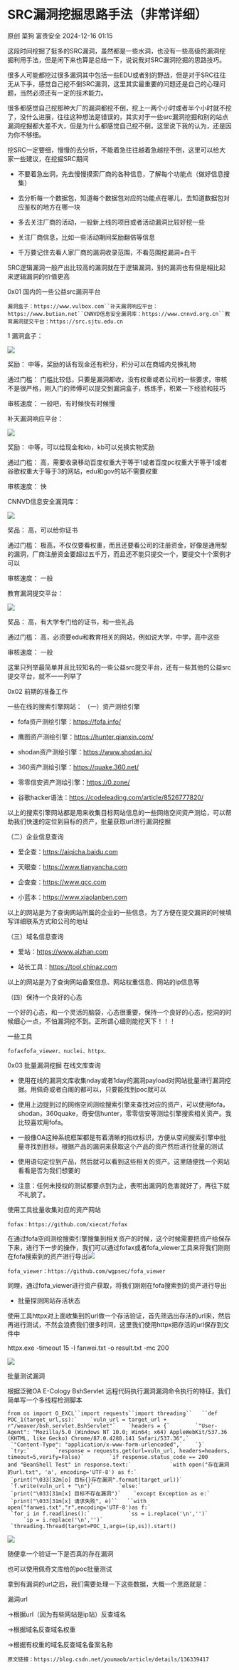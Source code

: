 #  SRC漏洞挖掘思路手法（非常详细）   
原创 菜狗  富贵安全   2024-12-16 01:15  
  
这段时间挖掘了挺多的SRC漏洞，虽然都是一些水洞，也没有一些高级的漏洞挖掘利用手法，但是闲下来也算是总结一下，说说我对SRC漏洞挖掘的思路技巧。  
  
很多人可能都挖过很多漏洞其中包括一些EDU或者别的野战，但是对于SRC往往无从下手，感觉自己挖不倒SRC漏洞，这里其实最重要的问题还是自己的心理问题，当然必须还有一定的技术能力。  
  
很多都感觉自己挖那种大厂的漏洞都挖不倒，挖上一两个小时或者半个小时就不挖了，没什么进展，往往这种想法是错误的，其实对于一些src漏洞挖掘和别的站点漏洞挖掘都大差不大，但是为什么都感觉自己挖不倒，这里说下我的认为，还是因为你不够细。  
  
挖SRC一定要细，慢慢的去分析，不能着急往往越着急越挖不倒，这里可以给大家一些建议，在挖掘SRC期间  
- 不要着急出洞，先去慢慢摸索厂商的各种信息，了解每个功能点（做好信息搜集）  
  
- 去分析每一个数据包，知道每个数据包对应的功能点在哪儿，去知道数据包对应鉴权的地方在哪一块  
  
- 多去关注厂商的活动，一般新上线的项目或者活动漏洞比较好挖一些  
  
- 关注厂商信息，比如一些活动期间奖励翻倍等信息  
  
- 千万要记住去看人家厂商的漏洞收录范围，不看范围挖漏洞=白干  
  
SRC逻辑漏洞一般产出比较高的漏洞就在于逻辑漏洞，别的漏洞也有但是相比起来逻辑漏洞的价值更高  
  
0x01 国内的一些公益src漏洞平台  
```
漏洞盒子：https://www.vulbox.com``补天漏洞响应平台：https://www.butian.net``CNNVD信息安全漏洞库：https://www.cnnvd.org.cn``教育漏洞提交平台：https://src.sjtu.edu.cn
```  
  
1 漏洞盒子：  
  
![](https://mmbiz.qpic.cn/sz_mmbiz_jpg/veA9QmcJk5mpicbJt7b0p3ORUXZm1QTCsGIWfqNTjPCvkDv3zl2CXxqd8Kbq7bW4iaJx2SprkXPIskZTXKqj6jxA/640?wx_fmt=jpeg&from=appmsg "")  
  
奖励： 中等，奖励的话有现金还有积分，积分可以在商城内兑换礼物  
  
通过门槛： 门槛比较低，只要是漏洞都收，没有权重或者公司的一些要求，审核不是很严格，刚入门的师傅可以提交到漏洞盒子，练练手，积累一下经验和技巧  
  
审核速度： 一般吧，有时候快有时候慢  
  
补天漏洞响应平台：  
  
![](https://mmbiz.qpic.cn/sz_mmbiz_jpg/veA9QmcJk5mpicbJt7b0p3ORUXZm1QTCsc4KNwGDKYpkEBb8E5ia5bISeeyVT0k5bicBYZCibozYVED2sJQOSrgV2Q/640?wx_fmt=jpeg&from=appmsg "")  
  
奖励： 中等，可以给现金和kb，kb可以兑换实物奖励  
  
通过门槛： 高，需要收录移动百度权重大于等于1或者百度pc权重大于等于1或者谷歌权重大于等于3的网站，edu和gov的站不需要权重  
  
审核速度： 快  
  
CNNVD信息安全漏洞库：  
  
![](https://mmbiz.qpic.cn/sz_mmbiz_png/veA9QmcJk5mpicbJt7b0p3ORUXZm1QTCs56xda5j035FalGHg9pcYmpQT6Wb5PBvLqjIp6muiaVUu13fZhviaZdWw/640?wx_fmt=png&from=appmsg "")  
  
奖品： 高，可以给你证书  
  
通过门槛： 极高，不仅仅要看权重，而且还要看公司的注册资金，好像是通用型的漏洞，厂商注册资金要超过五千万，而且还不能只提交一个，要提交十个案例才可以  
  
审核速度： 一般  
  
教育漏洞提交平台：  
  
![](https://mmbiz.qpic.cn/sz_mmbiz_png/veA9QmcJk5mpicbJt7b0p3ORUXZm1QTCs5SgLXmuIdgiaa8LicTqP2SQF7vzpXKzicaWHX1zh9l5ibcibEMqxbuicaOjQ/640?wx_fmt=png&from=appmsg "")  
  
奖品： 高，有大学专门给的证书，和一些礼品  
  
通过门槛： 高，必须要edu和教育相关的网站，例如说大学，中学，高中这些  
  
审核速度： 一般  
  
这里只列举最简单并且比较知名的一些公益src提交平台，还有一些其他的公益src提交平台，就不一一列举了  
  
0x02 前期的准备工作  
  
一些在线的搜索引擎网站： （一）资产测绘引擎  
- fofa资产测绘引擎：https://fofa.info/  
  
- 鹰图资产测绘引擎：https://hunter.qianxin.com/  
  
- shodan资产测绘引擎：https://www.shodan.io/  
  
- 360资产测绘引擎：https://quake.360.net/  
  
- 零零信安资产测绘引擎：https://0.zone/  
  
- 谷歌hacker语法：https://codeleading.com/article/8526777820/  
  
以上的搜索引擎网站都是用来收集目标网站信息的一些网络空间资产测绘，可以帮助我们快速的定位到目标的资产，批量获取url进行漏洞挖掘  
  
（二）企业信息查询  
- 爱企查：https://aiqicha.baidu.com  
  
- 天眼查：https://www.tianyancha.com  
  
- 企查查：https://www.qcc.com  
  
- 小蓝本：https://www.xiaolanben.com  
  
以上的网站是为了查询网站所属的企业的一些信息，为了方便在提交漏洞的时候填写详细联系方式和公司的地址  
  
（三）域名信息查询  
- 爱站：https://www.aizhan.com  
  
- 站长工具：https://tool.chinaz.com  
  
以上的网站是为了查询网站备案信息、网站权重信息、网站的ip信息等  
  
（四）保持一个良好的心态  
  
一个好的心态，和一个灵活的脑袋，心态很重要，保持一个良好的心态，挖洞的时候细心一点，不怕漏洞挖不到。正所谓心细则能挖天下！！！  
  
一些工具  
```
fofaxfofa_viewer、nuclei、httpx、 
```  
  
0x03 批量漏洞挖掘 在线文库查询  
- 使用在线的漏洞文库收集nday或者1day的漏洞payload对网站批量进行漏洞挖掘。用佩奇或者白阁的都可以，只要能找到poc就可以  
  
- 使用上边提到过的网络空间测绘搜索引擎来查找对应的资产，可以使用fofa，shodan，360quake，奇安信hunter，零零信安等测绘引擎搜索相关资产。我比较喜欢用fofa。  
  
- 一般像OA这种系统框架都是有着清晰的指纹标识，方便从空间搜索引擎中批量寻找到目标，根据产品的漏洞来获取这个产品的资产然后进行批量的测试  
  
- 使用语句定位到产品，然后就可以看到这些相关的资产。这里随便找一个网站看看是否为我们想要的  
  
- 注意：任何未授权的测试都要点到为止，表明出漏洞的危害就好了，再往下就不礼貌了。  
  
使用工具批量收集对应的资产网站  
```
fofax：https://github.com/xiecat/fofax
```  
  
在通过fofa空间测绘搜索引擎搜集到相关资产的时候，这个时候需要把资产给保存下来，进行下一步的操作，我们可以通过fofax或者fofa_viewer工具来将我们刚刚在fofa搜索到的资产进行导出![](https://mmbiz.qpic.cn/sz_mmbiz_png/veA9QmcJk5mpicbJt7b0p3ORUXZm1QTCsHTTsfHSiawqEAicFNv5VTvGDWCZ7VgA3nCT2BwibaibuJunWyrBggxiaXMQ/640?wx_fmt=png&from=appmsg "")  
  
```
fofa_viewer：https://github.com/wgpsec/fofa_viewer
```  
  
同理，通过fofa_viewer进行资产获取，将我们刚刚在fofa搜索到的资产进行导出  
- 批量探测网站存活状态  
  
使用工具httpx对上面收集到的url做一个存活验证，首先筛选出存活的url来，然后再进行测试，不然会浪费我们很多时间，这里我们使用httpx把存活的url保存到文件中  
  
httpx.exe -timeout 15 -l fanwei.txt -o result.txt -mc 200  
  
![](https://mmbiz.qpic.cn/sz_mmbiz_png/veA9QmcJk5mpicbJt7b0p3ORUXZm1QTCsJNVxvUASmX689L482o37GcdyVHFgQM82BjwBIMGeLMmHaB67Yiae0BA/640?wx_fmt=png&from=appmsg "")  
  
批量测试漏洞  
  
根据泛微OA E-Cology BshServlet 远程代码执行漏洞漏洞命令执行的特征，我们简单写一个多线程检测脚本  
```
from os import O_EXCL``import requests``import threading``   ``def POC_1(target_url,ss):`    `vuln_url = target_url + r"/weaver/bsh.servlet.BshServlet"`    `headers = {`        `"User-Agent": "Mozilla/5.0 (Windows NT 10.0; Win64; x64) AppleWebKit/537.36 (KHTML, like Gecko) Chrome/87.0.4280.141 Safari/537.36",`        `"Content-Type": "application/x-www-form-urlencoded",`    `}`    `try:`        `response = requests.get(url=vuln_url, headers=headers, timeout=5,verify=False)`        `if response.status_code == 200 and "BeanShell Test" in response.text:`            `with open("存在漏洞的url.txt", 'a', encoding='UTF-8') as f:`                `print("\033[32m[o] 目标{}存在漏洞".format(target_url))`                `f.write(vuln_url + "\n")`        `else:`            `print("\033[31m[x] 目标不存在漏洞")`    `except Exception as e:`        `print("\033[31m[x] 请求失败", e)``   ``with open("fanwei.txt","r",encoding='UTF-8')as f:`        `for i in f.readlines():`            `ss = i.replace('\n','')`            `ip = i.replace('\n','')`            `threading.Thread(target=POC_1,args=(ip,ss)).start()
```  
  
![](https://mmbiz.qpic.cn/sz_mmbiz_png/veA9QmcJk5mpicbJt7b0p3ORUXZm1QTCs17XQicW58M4wlO30RZ5QMBckp4ft7ibNvvgO4Vq7zQW6hmjQvdfmoWHw/640?wx_fmt=png&from=appmsg "")  
  
随便拿一个验证一下是否真的存在漏洞  
  
也可以使用佩奇文库给的poc批量测试  
  
拿到有漏洞的url之后，我们需要处理一下这些数据，大概一个思路就是：  
  
漏洞url  
  
->根据url（因为有些网站是ip站）反查域名  
  
->根据域名反查域名权重  
  
->根据有权重的域名反查域名备案名称  
```
原文链接：https://blog.csdn.net/youmaob/article/details/136339417
```  
  
  
  
